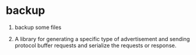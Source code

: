 # backup
1. backup some files
 
2. A library for generating a specific type of advertisement and sending protocol buffer requests and serialize the requests or response.  
